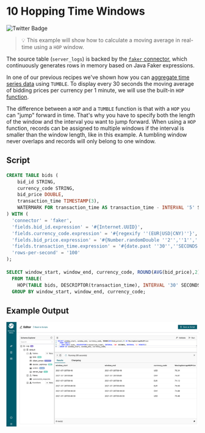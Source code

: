 # 10 Hopping Time Windows

![Twitter Badge](https://img.shields.io/badge/Flink%20Version-1.13%2B-lightgrey)

> :bulb: This example will show how to calculate a moving average in real-time using a `HOP` window.

The source table (`server_logs`) is backed by the [`faker` connector](https://flink-packages.org/packages/flink-faker), which continuously generates rows in memory based on Java Faker expressions.

In one of our previous recipes we've shown how you can [aggregate time series data](../01/01_group_by_window_tvf.md) using `TUMBLE`. 
To display every 30 seconds the moving average of bidding prices per currency per 1 minute, we will use the built-in `HOP` [function](https://ci.apache.org/projects/flink/flink-docs-stable/docs/dev/table/sql/queries/window-agg/).

The difference between a `HOP` and a `TUMBLE` function is that with a `HOP` you can "jump" forward in time. That's why you have to specify both the length of the window and the interval you want to jump forward. 
When using a `HOP` function, records can be assigned to multiple windows if the interval is smaller than the window length, like in this example. A tumbling window never overlaps and records will only belong to one window.  

## Script

```sql
CREATE TABLE bids ( 
    bid_id STRING,
    currency_code STRING,
    bid_price DOUBLE, 
    transaction_time TIMESTAMP(3),
    WATERMARK FOR transaction_time AS transaction_time - INTERVAL '5' SECONDS
) WITH (
  'connector' = 'faker',
  'fields.bid_id.expression' = '#{Internet.UUID}',
  'fields.currency_code.expression' = '#{regexify ''(EUR|USD|CNY)''}',
  'fields.bid_price.expression' = '#{Number.randomDouble ''2'',''1'',''150''}',
  'fields.transaction_time.expression' = '#{date.past ''30'',''SECONDS''}',
  'rows-per-second' = '100'
);

SELECT window_start, window_end, currency_code, ROUND(AVG(bid_price),2) AS MovingAverageBidPrice
  FROM TABLE(
    HOP(TABLE bids, DESCRIPTOR(transaction_time), INTERVAL '30' SECONDS, INTERVAL '1' MINUTE))
  GROUP BY window_start, window_end, currency_code;
```

## Example Output

![01_group_by_window](10_hopping_time_windows.png)
